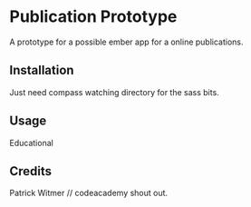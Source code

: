 # Publication Prototype

A prototype for a possible ember app for a online publications.

## Installation

Just need compass watching directory for the sass bits.

## Usage

Educational

## Credits

Patrick Witmer // codeacademy shout out.

